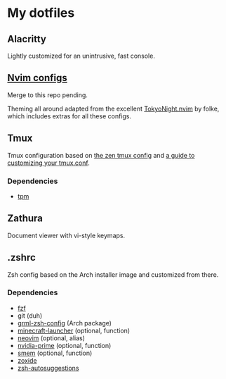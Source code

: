 # My dotfiles

## Alacritty
Lightly customized for an unintrusive, fast console.

## [Nvim configs](https://github.com/giodueck/nvim)
Merge to this repo pending.

Theming all around adapted from the excellent [TokyoNight.nvim](https://github.com/folke/tokyonight.nvim) by folke, which includes extras for all these configs.

## Tmux
Tmux configuration based on [the zen tmux config](https://www.youtube.com/watch?v=DzNmUNvnB04)
and [a guide to customizing your tmux.conf](https://hamvocke.com/blog/a-guide-to-customizing-your-tmux-conf/).

### Dependencies
- [tpm](https://github.com/tmux-plugins/tpm)

## Zathura
Document viewer with vi-style keymaps.

## .zshrc
Zsh config based on the Arch installer image and customized from there.

### Dependencies
- [fzf](https://github.com/junegunn/fzf)
- git (duh)
- [grml-zsh-config](https://archlinux.org/packages/?name=grml-zsh-config) (Arch package)
- [minecraft-launcher](https://aur.archlinux.org/packages/minecraft-launcher) (optional, function)
- [neovim](https://github.com/neovim/neovim) (optional, alias)
- [nvidia-prime](https://archlinux.org/packages/extra/any/nvidia-prime/) (optional, function)
- [smem](https://www.selenic.com/smem/) (optional, function)
- [zoxide](https://github.com/ajeetdsouza/zoxide)
- [zsh-autosuggestions](https://github.com/zsh-users/zsh-autosuggestions)
